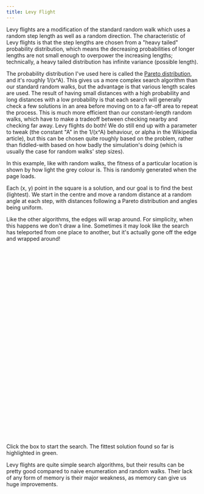 ```yaml
---
title: Levy Flight
---
```

Levy flights are a modification of the standard random walk which uses a random step length as well as a random direction. The characteristic of Levy flights is that the step lengths are chosen from a "heavy tailed" probability distribution, which means the decreasing probabilities of longer lengths are not small enough to overpower the increasing lengths; technically, a heavy tailed distribution has infinite variance (possible length).

The probability distribution I've used here is called the [Pareto distribution](http://en.wikipedia.org/wiki/Pareto_distribution), and it's roughly 1/(x^A). This gives us a more complex search algorithm than our standard random walks, but the advantage is that various length scales are used. The result of having small distances with a high probability and long distances with a low probability is that each search will generally check a few solutions in an area before moving on to a far-off area to repeat the process. This is much more efficient than our constant-length random walks, which have to make a tradeoff between checking nearby and checking far away. Levy flights do both! We do still end up with a parameter to tweak (the constant "A" in the 1/(x^A) behaviour, or alpha in the Wikipedia article), but this can be chosen quite roughly based on the problem, rather than fiddled-with based on how badly the simulation's doing (which is usually the case for random walks' step sizes).

In this example, like with random walks, the fitness of a particular location is shown by how light the grey colour is. This is randomly generated when the page loads.

Each (x, y) point in the square is a solution, and our goal is to find the best (lightest). We start in the centre and move a random distance at a random angle at each step, with distances following a Pareto distribution and angles being uniform.

Like the other algorithms, the edges will wrap around. For simplicity, when this happens we don't draw a line. Sometimes it may look like the search has teleported from one place to another, but it's actually gone off the edge and wrapped around!

<div id="levy_playfield" style="width: 500px; height: 500px;">
</div>

<form action="#" method="get">
</form>

<script src="/js/jquery.js">
</script>

<script src="/js/jquery_svg.js">
</script>

<script src="/js/underscore.js">
</script>

<script src="/js/optimisation/levy.js">
</script>

Click the box to start the search. The fittest solution found so far is highlighted in green.

Levy flights are quite simple search algorithms, but their results can be pretty good compared to naive enumeration and random walks. Their lack of any form of memory is their major weakness, as memory can give us huge improvements.
